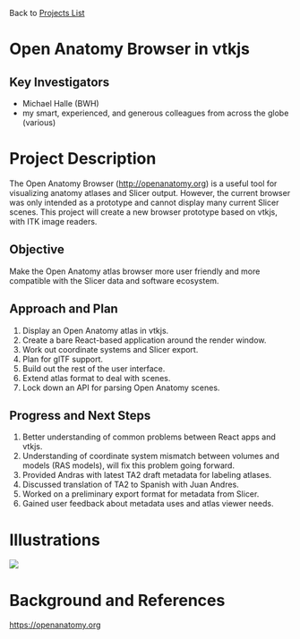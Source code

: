 Back to [Projects List](../../README.md#ProjectsList)

# Open Anatomy Browser in vtkjs

## Key Investigators
- Michael Halle (BWH)
- my smart, experienced, and generous colleagues from across the globe (various)

# Project Description
The Open Anatomy Browser (http://openanatomy.org) is a useful tool for visualizing anatomy atlases and Slicer output. However, the current browser was only intended as a prototype and cannot display many current Slicer scenes. This project will create a new browser prototype based on vtkjs, with ITK image readers.

## Objective
Make the Open Anatomy atlas browser more user friendly and more compatible with the Slicer data and software ecosystem.

## Approach and Plan
1. Display an Open Anatomy atlas in vtkjs.
1. Create a bare React-based application around the render window.
1. Work out coordinate systems and Slicer export.
1. Plan for glTF support.
1. Build out the rest of the user interface.
1. Extend atlas format to deal with scenes.
1. Lock down an API for parsing Open Anatomy scenes.

## Progress and Next Steps
1. Better understanding of common problems between React apps and vtkjs.
1. Understanding of coordinate system mismatch between volumes and models (RAS models), will fix this problem going forward.
1. Provided Andras with latest TA2 draft metadata for labeling atlases.
1. Discussed translation of TA2 to Spanish with Juan Andres.
1. Worked on a preliminary export format for metadata from Slicer.
1. Gained user feedback about metadata uses and atlas viewer needs.

# Illustrations
<img src="https://raw.githubusercontent.com/NA-MIC/ProjectWeek/master/PW33_2020_GranCanaria/Projects/OpenAnatomyBrowser/oa-vtkjs-prostate.jpg" />
<!-- Add pictures and links to videos that demonstrate what has been accomplished.
![Description of picture](Example2.jpg)
![Some more images](Example2.jpg)
-->

# Background and References
https://openanatomy.org
